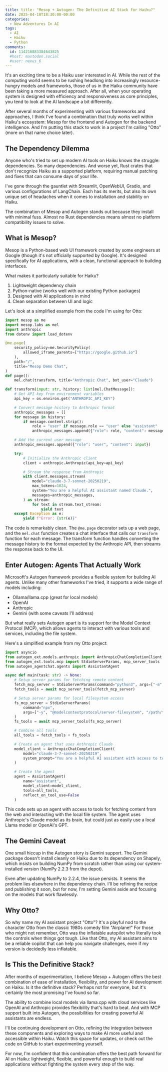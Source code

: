 ```yaml
---
title: title: "Mesop + Autogen: The Definitive AI Stack for Haiku?"
date: 2025-04-18T18:30:00-00:00
categories:
  - New Adventures In AI
tags:
  - AI
  - Haiku
  - Python
comments:
  id: 114216883384643825
  #host: mastodon.social
  #user: nexus_6
---
```


It's an exciting time to be a Haiku user interested in AI. While the rest of the computing world seems to be rushing headlong into increasingly resource-hungry models and frameworks, those of us in the Haiku community have been taking a more measured approach. After all, when your operating system is designed with efficiency and responsiveness as core principles, you tend to look at the AI landscape a bit differently.

After several months of experimenting with various frameworks and approaches, I think I've found a combination that truly works well within Haiku's ecosystem: Mesop for the frontend and Autogen for the backend intelligence. And I'm putting this stack to work in a project I'm calling "Otto" (more on that name choice later).

## The Dependency Dilemma

Anyone who's tried to set up modern AI tools on Haiku knows the struggle: dependencies. So many dependencies. And worse yet, Rust crates that don't recognize Haiku as a supported platform, requiring manual patching and fixes that can consume days of your life.

I've gone through the gauntlet with Streamlit, OpenWebUI, Gradio, and various configurations of LangChain. Each has its merits, but also its own unique set of headaches when it comes to installation and stability on Haiku.

The combination of Mesop and Autogen stands out because they install with minimal fuss. Almost no Rust dependencies means almost no platform compatibility issues to solve.

## What is Mesop?

Mesop is a Python-based web UI framework created by some engineers at Google (though it's not officially supported by Google). It's designed specifically for AI applications, with a clean, functional approach to building interfaces.

What makes it particularly suitable for Haiku?

1. Lightweight dependency chain
2. Python-native (works well with our existing Python packages)
3. Designed with AI applications in mind
4. Clean separation between UI and logic

Let's look at a simplified example from the code I'm using for Otto:

```python
import mesop as me
import mesop.labs as mel
import anthropic
from dotenv import load_dotenv

@me.page(
    security_policy=me.SecurityPolicy(
        allowed_iframe_parents=["https://google.github.io"]
    ),
    path="/",
    title="Mesop Demo Chat",
)
def page():
    mel.chat(transform, title="Anthropic Chat", bot_user="Claude")

def transform(input: str, history: list[mel.ChatMessage]):
    # Get API key from environment variables
    api_key = os.environ.get("ANTHROPIC_API_KEY")

    # Convert message history to Anthropic format
    anthropic_messages = []
    for message in history:
        if message.content.strip():
            role = "user" if message.role == "user" else "assistant"
            anthropic_messages.append({"role": role, "content": message.content})

    # Add the current user message
    anthropic_messages.append({"role": "user", "content": input})

    try:
        # Initialize the Anthropic client
        client = anthropic.Anthropic(api_key=api_key)

        # Stream the response from Anthropic
        with client.messages.stream(
            model="claude-3-7-sonnet-20250219",
            max_tokens=1024,
            system="You are a helpful AI assistant named Claude.",
            messages=anthropic_messages,
        ) as stream:
            for text in stream.text_stream:
                yield text
    except Exception as e:
        yield f"Error: {str(e)}"
```

The code is remarkably clean. The `@me.page` decorator sets up a web page, and the `mel.chat` function creates a chat interface that calls our `transform` function for each message. The transform function handles converting the message history to the format expected by the Anthropic API, then streams the response back to the UI.

## Enter Autogen: Agents That Actually Work

Microsoft's Autogen framework provides a flexible system for building AI agents. Unlike many other frameworks I've tried, it supports a wide range of models including:

- Ollama/llama.cpp (great for local models)
- OpenAI
- Anthropic
- Gemini (with some caveats I'll address)

But what really sets Autogen apart is its support for the Model Context Protocol (MCP), which allows agents to interact with various tools and services, including the file system.

Here's a simplified example from my Otto project:

```python
import asyncio
from autogen_ext.models.anthropic import AnthropicChatCompletionClient
from autogen_ext.tools.mcp import StdioServerParams, mcp_server_tools
from autogen_agentchat.agents import AssistantAgent

async def main(task: str) -> None:
    # Setup server params for fetching remote content
    fetch_mcp_server = StdioServerParams(command="python3", args=["-m", "mcp_server_fetch"])
    fetch_tools = await mcp_server_tools(fetch_mcp_server)

    # Setup server params for local filesystem access
    fs_mcp_server = StdioServerParams(
        command="npx",
        args=["-y", "@modelcontextprotocol/server-filesystem", "/path/to/workspace"]
    )
    fs_tools = await mcp_server_tools(fs_mcp_server)

    # Combine all tools
    all_tools = fetch_tools + fs_tools

    # Create an agent that uses Anthropic Claude
    model_client = AnthropicChatCompletionClient(
        model="claude-3-7-sonnet-20250219",
        system_prompt="You are a helpful AI assistant with access to tools."
    )

    # Create the agent
    agent = AssistantAgent(
        name="assistant",
        model_client=model_client,
        tools=all_tools,
        reflect_on_tool_use=False
    )
```

This code sets up an agent with access to tools for fetching content from the web and interacting with the local file system. The agent uses Anthropic's Claude model as its brain, but could just as easily use a local Llama model or OpenAI's GPT.

## The Gemini Caveat

One small hiccup in the Autogen story is Gemini support. The Gemini package doesn't install cleanly on Haiku due to its dependency on Shapely, which insists on building NumPy from scratch rather than using our system-installed version (NumPy 2.2.3 from the depot).

Even after updating NumPy to 2.2.4, the issue persists. It seems the problem lies elsewhere in the dependency chain. I'll be refining the recipe and publishing it soon, but for now, I'm setting Gemini aside and focusing on the models that work flawlessly.

## Why Otto?

So why name my AI assistant project "Otto"? It's a playful nod to the character Otto from the classic 1980s comedy film "Airplane!" For those who might not remember, Otto was the inflatable autopilot who literally took the controls when things got tough. Like that Otto, my AI assistant aims to be a reliable copilot that can help you navigate challenges, even if my version is decidedly less inflatable.



## Is This the Definitive Stack?

After months of experimentation, I believe Mesop + Autogen offers the best combination of ease of installation, flexibility, and power for AI development on Haiku. Is it the definitive stack? Perhaps not for everyone, but it's certainly the most promising I've found so far.

The ability to combine local models via llama.cpp with cloud services like OpenAI and Anthropic provides flexibility that's hard to beat. And with MCP support built into Autogen, the possibilities for creating powerful AI assistants are endless.

I'll be continuing development on Otto, refining the integration between these components and exploring ways to make AI more useful and accessible within Haiku. Watch this space for updates, or check out the code on GitHub to start experimenting yourself.

For now, I'm confident that this combination offers the best path forward for AI on Haiku: lightweight, flexible, and powerful enough to build real applications without fighting the system every step of the way.